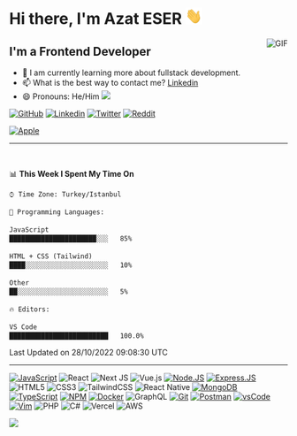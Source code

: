 # Hi there, I'm Azat ESER <img width="30px" height="30px" src="https://github.com/SatYu26/SatYu26/raw/master/Assets/Hi.gif" />

<img align="right" alt="GIF" height="160px" src="https://octodex.github.com/images/daftpunktocat-guy.gif" />

## I'm a Frontend Developer

- 🌱 I am currently learning more about fullstack development.
- 📫 What is the best way to contact me? [Linkedin](linkedin.com/in/azat-eser-304a46221)
- 😄 Pronouns: He/Him ![](https://komarev.com/ghpvc/?username=azateser&color=0ca4a5)

[![GitHub](https://img.shields.io/badge/Github-100000?style=for-the-badge&logo=github&logoColor=white)](https://github.com/azateser/)
[![Linkedin](https://img.shields.io/badge/Linkedin-0077B5?style=for-the-badge&logo=linkedin&logoColor=white)](https://www.linkedin.com/in/azateser/)
[![Twitter](https://img.shields.io/badge/Twitter-1DA1F2?style=for-the-badge&logo=twitter&logoColor=white)](https://twitter.com/azatesser)
[![Reddit](https://img.shields.io/badge/Reddit-FF4500?style=for-the-badge&logo=reddit&logoColor=white)](https://www.reddit.com/user/azateser)

[![Apple](https://img.shields.io/badge/Apple-MacBook_Air_2020-999999?style=for-the-badge&logo=apple&logoColor=white)]()


---
<br>

📊 **This Week I Spent My Time On** 

```text
⌚︎ Time Zone: Turkey/Istanbul

💬 Programming Languages: 

JavaScript
██████████████████████░░░   85% 

HTML + CSS (Tailwind)
████░░░░░░░░░░░░░░░░░░░░░   10% 

Other
██░░░░░░░░░░░░░░░░░░░░░░░   5% 

🔥 Editors: 

VS Code
█████████████████████████   100.0%

```


 Last Updated on 28/10/2022 09:08:30 UTC
<!--END_SECTION:waka-->


---


[![JavaScript](https://img.shields.io/badge/JavaScript-F7DF1E?style=for-the-badge&logo=javascript&logoColor=black)]()
![React](https://img.shields.io/badge/react-%2320232a.svg?style=for-the-badge&logo=react&logoColor=%2361DAFB)
![Next JS](https://img.shields.io/badge/Next-black?style=for-the-badge&logo=next.js&logoColor=white)
![Vue.js](https://img.shields.io/badge/vuejs-%2335495e.svg?style=for-the-badge&logo=vuedotjs&logoColor=%234FC08D)
[![Node.JS](https://img.shields.io/badge/Node.js-43853D?style=for-the-badge&logo=node.js&logoColor=white)]()
[![Express.JS](https://img.shields.io/badge/Express.JS-000000?style=for-the-badge&logo=express&logoColor=white)]()
![HTML5](https://img.shields.io/badge/html5-%23E34F26.svg?style=for-the-badge&logo=html5&logoColor=white)
![CSS3](https://img.shields.io/badge/css3-%231572B6.svg?style=for-the-badge&logo=css3&logoColor=white)
![TailwindCSS](https://img.shields.io/badge/tailwindcss-%2338B2AC.svg?style=for-the-badge&logo=tailwind-css&logoColor=white)
![React Native](https://img.shields.io/badge/react_native-%2320232a.svg?style=for-the-badge&logo=react&logoColor=%2361DAFB)
[![MongoDB](https://img.shields.io/badge/MongoDB-4EA94B?style=for-the-badge&logo=mongodb&logoColor=white)]()
[![TypeScript](https://img.shields.io/badge/TypeScript-007ACC?style=for-the-badge&logo=typescript&logoColor=white)]()
[![NPM](https://img.shields.io/badge/NPM-CB3837?style=for-the-badge&logo=npm&logoColor=white)]()
[![Docker](https://img.shields.io/badge/Docker-2CA5E0?style=for-the-badge&logo=docker&logoColor=white)]()
![GraphQL](https://img.shields.io/badge/-GraphQL-E10098?style=for-the-badge&logo=graphql&logoColor=white)
[![Git](https://img.shields.io/badge/Git-F05032?style=for-the-badge&logo=git&logoColor=white)]()
[![Postman](https://img.shields.io/badge/Postman-FF6C37?style=for-the-badge&logo=Postman&logoColor=white)]()
[![vsCode](https://img.shields.io/badge/vsCode-0078D4?style=for-the-badge&logo=visual%20studio%20code&logoColor=white)]()
[![Vim](https://img.shields.io/badge/Vim-%2311AB00.svg?&style=for-the-badge&logo=vim&logoColor=white)]()
![PHP](https://img.shields.io/badge/php-%23777BB4.svg?style=for-the-badge&logo=php&logoColor=white)
![C#](https://img.shields.io/badge/c%23-%23239120.svg?style=for-the-badge&logo=c-sharp&logoColor=white)
![Vercel](https://img.shields.io/badge/Vercel-000000?style=for-the-badge&logo=vercel&logoColor=white)
![AWS](https://img.shields.io/badge/AWS-%23FF9900.svg?style=for-the-badge&logo=amazon-aws&logoColor=white)

<img src="https://imgur.com/rilHVxA.png"/> 
